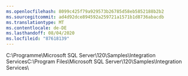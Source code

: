```yaml
---
ms.openlocfilehash: 8099c425f79a929573b26785d58eb5852188b2b2
ms.sourcegitcommit: ad4d92dce894592a259721a1571b1d8736abacdb
ms.translationtype: MT
ms.contentlocale: de-DE
ms.lasthandoff: 08/04/2020
ms.locfileid: "87618139"
---
```

<span data-ttu-id="31e2e-101">C:\\Programme\\Microsoft SQL Server\\120\\Samples\\Integration Services</span><span class="sxs-lookup"><span data-stu-id="31e2e-101">C:\\Program Files\\Microsoft SQL Server\\120\\Samples\\Integration Services</span></span>\\
